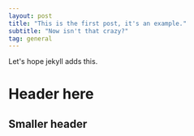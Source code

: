 ```yaml
---
layout: post
title: "This is the first post, it's an example."
subtitle: "Now isn't that crazy?"
tag: general
---
```



Let's hope jekyll adds this.

# Header here

## Smaller header